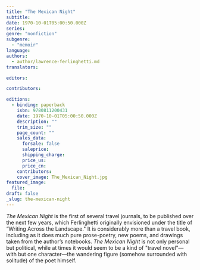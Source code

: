 ```yaml
---
title: "The Mexican Night"
subtitle:
date: 1970-10-01T05:00:50.000Z
series:
genre: "nonfiction"
subgenre:
  - "memoir"
language:
authors:
  - author/lawrence-ferlinghetti.md
translators:

editors:

contributors:

editions:
  - binding: paperback
    isbn: 9780811200431
    date: 1970-10-01T05:00:50.000Z
    description: ""
    trim_size: ""
    page_count: ""
    sales_data:
      forsale: false
      saleprice:
      shipping_charge:
      price_us:
      price_cn:
    contributors:
    cover_image: The_Mexican_Night.jpg
featured_image:
  file:
draft: false
_slug: the-mexican-night
---
```


_The Mexican Night_ is the first of several travel journals, to be published over the next few years, which Ferlinghetti originally envisioned under the title of “Writing Across the Landscape." It is considerably more than a travel book, including as it does much pure prose-poetry, new poems, and drawings taken from the author’s notebooks. _The Mexican Night_ is not only personal but political, while at times it would seem to be a kind of "travel novel"––with but one character––the wandering figure (somehow surrounded with solitude) of the poet himself.

